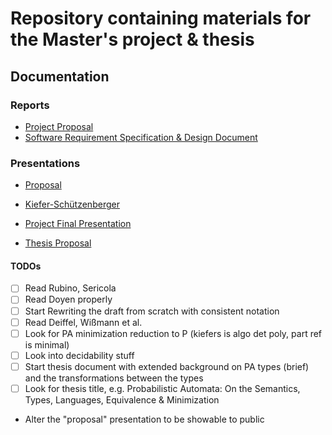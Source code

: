 # Repository containing materials for the Master's project & thesis
 
## Documentation
### Reports
 - [Project Proposal](doc/project/proposal/proposal.pdf)  
 - [Software Requirement Specification & Design Document](doc/project/software/SRS_SDD.pdf)

### Presentations
- [Proposal](doc/project/proposal/proposal_presentation.pdf)  
- [Kiefer-Schützenberger](doc/project/software/KieferPresentation.pdf)  
- [Project Final Presentation](doc/project/Project_Presentation.pdf)  

- [Thesis Proposal]( master/doc/thesis/proposal/slides.pdf ) 

#### TODOs
- [ ] Read Rubino, Sericola
- [ ] Read Doyen properly
- [ ] Start Rewriting the draft from scratch with consistent notation
- [ ] Read Deiffel, Wißmann et al.
- [ ] Look for PA minimization reduction to P (kiefers is algo det poly, part ref is minimal)
- [ ] Look into decidability stuff
- [ ] Start thesis document with extended background on PA types (brief) and the transformations between the types
- [ ] Look for thesis title, e.g. Probabilistic Automata: On the Semantics, Types, Languages, Equivalence & Minimization
- Alter the "proposal" presentation to be showable to public
